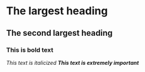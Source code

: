 # The largest heading
## The second largest heading
### **This is bold text**
*This text is italicized*
**_This text is extremely important_**
